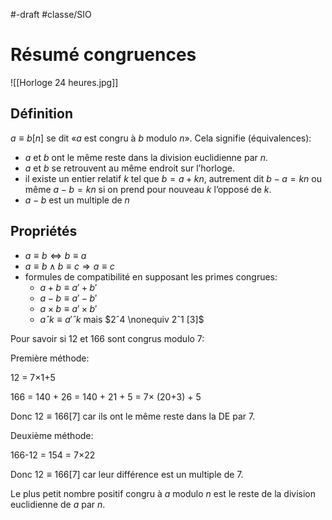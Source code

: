 #-draft #classe/SIO

# Résumé congruences

![[Horloge 24 heures.jpg]]

## Définition

$a \equiv b[n]$ se dit «*a* est congru à *b* modulo *n*».
Cela signifie (équivalences):

- *a* et *b* ont le même reste dans la division
  euclidienne par *n*.
- *a* et *b* se retrouvent au même endroit sur l’horloge.
- il existe un entier relatif *k* tel que $b = a + kn$,
  autrement dit $b - a = kn$ ou même $a - b = kn$
  si on prend pour nouveau *k* l’opposé de *k*.
- $a - b$ est un multiple de *n*

## Propriétés

- $a \equiv b \Leftrightarrow b \equiv a$
- $a \equiv b \wedge b \equiv c \Rightarrow a \equiv c$
- formules de compatibilité en supposant les primes congrues:
    - $a+b \equiv a'+b'$
    - $a-b \equiv a'-b'$
    - $a×b \equiv a'×b'$
    - $aˆk \equiv a'ˆk$ mais $2ˆ4 \nonequiv 2ˆ1 [3]$

Pour savoir si 12 et 166 sont congrus modulo 7:

Première méthode:

12 = 7×1+5

166 = 140 + 26 = 140 + 21 + 5 = 7× (20+3) + 5

Donc $12 \equiv 166 [7]$ car ils ont le même reste dans la DE par 7.

Deuxième méthode:

166-12 = 154 = 7×22

Donc $12 \equiv 166 [7]$ car leur différence est un multiple de 7.

Le plus petit nombre positif congru à *a* modulo *n* est le reste
de la division euclidienne de *a* par *n*.